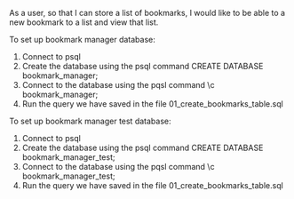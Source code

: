 As a user, so that I can store a list of bookmarks, I would like to be able to a new bookmark to a list and view that list.



To set up bookmark manager database:

1. Connect to psql
2. Create the database using the psql command CREATE DATABASE    bookmark_manager;
3. Connect to the database using the pqsl command \c bookmark_manager;
4. Run the query we have saved in the file 01_create_bookmarks_table.sql


To set up bookmark manager test database:

1. Connect to psql
2. Create the database using the psql command CREATE DATABASE    bookmark_manager_test;
3. Connect to the database using the pqsl command \c bookmark_manager_test;
4. Run the query we have saved in the file 01_create_bookmarks_table.sql